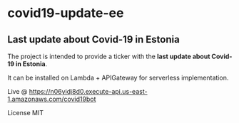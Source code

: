 # covid19-update-ee
## Last update about Covid-19 in Estonia

The project is intended to provide a ticker with the **last update about Covid-19 in Estonia**.

It can be installed on Lambda + APIGateway for serverless implementation.

Live @ https://n06yidj8d0.execute-api.us-east-1.amazonaws.com/covid19bot

License MIT
